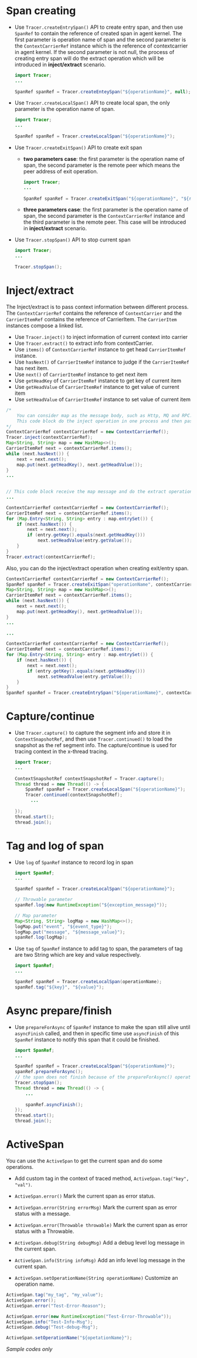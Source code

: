 # Span creating

* Use `Tracer.createEntrySpan()` API to create entry span, and then use `SpanRef` to contain the reference of created span in agent kernel. The first parameter is operation name of span and the second parameter is the `ContextCarrierRef` instance which is the reference of contextcarrier in agent kernel. If the second parameter is not null, the process of creating entry span will do the extract operation which will be introduced in **inject/extract** scenario.

  ```java
  import Tracer;
  ...
    
  SpanRef spanRef = Tracer.createEnteySpan("${operationName}", null);
  ```

* Use `Tracer.createLocalSpan()` API to create local span, the only parameter is the operation name of span.

  ```java
  import Tracer;
  ...
    
  SpanRef spanRef = Tracer.createLocalSpan("${operationName}");
  ```

* Use `Tracer.createExitSpan()` API to create exit span

  * **two parameters case**: the first parameter is the operation name of span, the second parameter is the remote peer which means the peer address of exit operation.

    ```java
    import Tracer;
    ...
      
    SpanRef spanRef = Tracer.createExitSpan("${operationName}", "${remotePeer}");
    ```

  * **three parameters case**: the first parameter is the operation name of span, the second parameter is the `ContextCarrierRef` instance and the third parameter is the remote peer. This case will be introduced in **inject/extract** scenario.

* Use `Tracer.stopSpan()` API to stop current span

  ```java
  import Tracer;
  ...
    
  Tracer.stopSpan();
  ```

# Inject/extract

The Inject/extract is to pass context information between different process. The `ContextCarrierRef` contains the reference of `ContextCarrier` and the `CarrierItemRef` contains the reference of CarrierItem. The `CarrierItem` instances compose a linked list. 

* Use `Tracer.inject()` to inject information of current context into carrier
* Use `Tracer.extract()` to extract info from contextCarrier. 
* Use `items()` of `ContextCarrierRef` instance to get head `CarrierItemRef` instance.  
* Use `hasNext()` of `CarrierItemRef` instance to judge if the `CarrierItemRef` has next item.
* Use `next()` of `CarrierItemRef` instance to get next item
* Use `getHeadKey` of `CarrierItemRef` instance to get key of current item
* Use `getHeadValue` of `CarrierItemRef` instance to get value of current item
* Use `setHeadValue` of `CarrierItemRef` instance to set value of current item

```java
/* 
	You can consider map as the message body, such as Http, MQ and RPC. 
	This code block do the inject operation in one process and then pass the map message.
*/
ContextCarrierRef contextCarrierRef = new ContextCarrierRef();
Tracer.inject(contextCarrierRef);
Map<String, String> map = new HashMap<>();
CarrierItemRef next = contextCarrierRef.items();
while (next.hasNext()) {
    next = next.next();
    map.put(next.getHeadKey(), next.getHeadValue());
}
...
 
```

```java
// This code block receive the map message and do the extract operation in another process. 
...

ContextCarrierRef contextCarrierRef = new ContextCarrierRef();
CarrierItemRef next = contextCarrierRef.items();
for (Map.Entry<String, String> entry : map.entrySet()) {
    if (next.hasNext()) {
        next = next.next();
        if (entry.getKey().equals(next.getHeadKey()))
            next.setHeadValue(entry.getValue());
    }
}
Tracer.extract(contextCarrierRef);
```

Also, you can do the inject/extract operation when creating exit/entry span.

```java
ContextCarrierRef contextCarrierRef = new ContextCarrierRef();
SpanRef spanRef = Tracer.createExitSpan("operationName", contextCarrierRef, "remotePeer");
Map<String, String> map = new HashMap<>();
CarrierItemRef next = contextCarrierRef.items();
while (next.hasNext()) {
    next = next.next();
    map.put(next.getHeadKey(), next.getHeadValue());
}
...

```

```java
...

ContextCarrierRef contextCarrierRef = new ContextCarrierRef();
CarrierItemRef next = contextCarrierRef.items();
for (Map.Entry<String, String> entry : map.entrySet()) {
    if (next.hasNext()) {
        next = next.next();
        if (entry.getKey().equals(next.getHeadKey()))
            next.setHeadValue(entry.getValue());
    }
}
SpanRef spanRef = Tracer.createEntrySpan("${operationName}", contextCarrierRef);
```

# Capture/continue

* Use `Tracer.capture()` to capture the segment info and store it in `ContextSnapshotRef`, and then use `Tracer.continued()` to load the snapshot as the ref segment info. The capture/continue is used for tracing context in the x-thread tracing.

  ```java
  import Tracer;
  ...
    
  ContextSnapshotRef contextSnapshotRef = Tracer.capture();
  Thread thread = new Thread(() -> {
      SpanRef spanRef = Tracer.createLocalSpan("${operationName}");
      Tracer.continued(contextSnapshotRef);
    	...
      
  });
  thread.start();
  thread.join();
  ```

# Tag and log of span

* Use `log` of `SpanRef` instance to record log in span

  ```java
  import SpanRef;
  ...
  
  SpanRef spanRef = Tracer.createLocalSpan("${operationName}");
  
  // Throwable parameter
  spanRef.log(new RuntimeException("${exception_message}"));  
  
  // Map parameter
  Map<String, String> logMap = new HashMap<>();
  logMap.put("event", "${event_type}");
  logMap.put("message", "${message_value}");
  spanRef.log(logMap);  
  ```

* Use `tag` of `SpanRef` instance to add tag to span, the parameters of tag are two String which are key and value respectively.

  ```java
  import SpanRef;
  ...
  
  SpanRef spanRef = Tracer.createLocalSpan(operationName);
  spanRef.tag("${key}", "${value}");
  ```

# Async prepare/finish

* Use `prepareForAsync` of `SpanRef` instance to make the span still alive until `asyncFinish` called, and then in specific time use `asyncFinish` of this `SpanRef` instance to notify this span that it could be finished.

  ```java
  import SpanRef;
  ...
  
  SpanRef spanRef = Tracer.createLocalSpan("${operationName}");
  spanRef.prepareForAsync();
  // the span does not finish because of the prepareForAsync() operation
  Tracer.stopSpan();
  Thread thread = new Thread(() -> {
      ...
      
      spanRef.asyncFinish();
  });
  thread.start();
  thread.join();
  ```

# ActiveSpan

You can use the `ActiveSpan` to get the current span and do some operations.

* Add custom tag in the context of traced method, `ActiveSpan.tag("key", "val")`.

* `ActiveSpan.error()` Mark the current span as error status.
* `ActiveSpan.error(String errorMsg)` Mark the current span as error status with a message.
* `ActiveSpan.error(Throwable throwable)` Mark the current span as error status with a Throwable.
* `ActiveSpan.debug(String debugMsg)` Add a debug level log message in the current span.
* `ActiveSpan.info(String infoMsg)` Add an info level log message in the current span.
* `ActiveSpan.setOperationName(String operationName)` Customize an operation name. 

```java
ActiveSpan.tag("my_tag", "my_value");
ActiveSpan.error();
ActiveSpan.error("Test-Error-Reason");

ActiveSpan.error(new RuntimeException("Test-Error-Throwable"));
ActiveSpan.info("Test-Info-Msg");
ActiveSpan.debug("Test-debug-Msg");

ActiveSpan.setOperationName("${opetationName}");
```
_Sample codes only_
